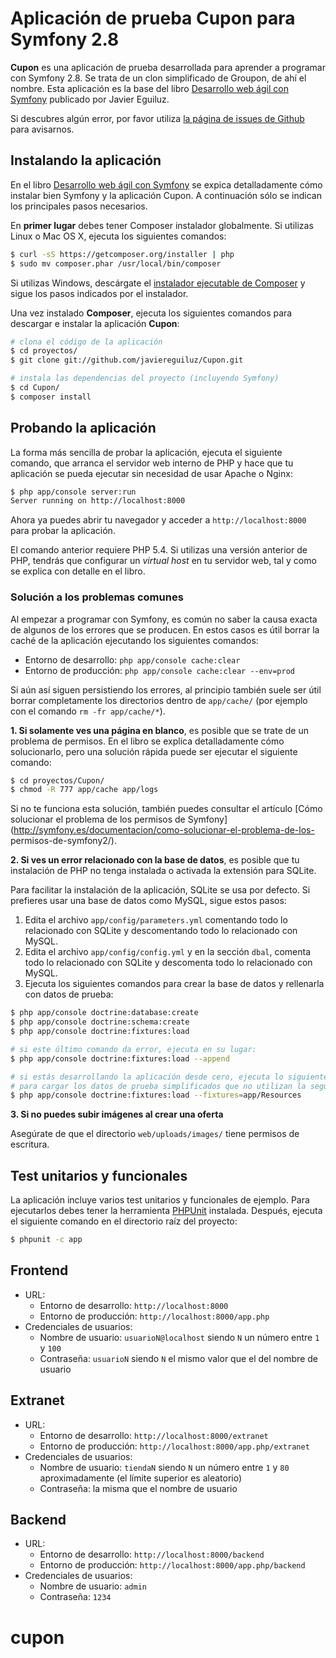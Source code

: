 Aplicación de prueba Cupon para Symfony 2.8
===========================================

**Cupon** es una aplicación de prueba desarrollada para aprender a programar con
Symfony 2.8. Se trata de un clon simplificado de Groupon, de ahí el nombre.
Esta aplicación es la base del libro [Desarrollo web ágil con Symfony](http://www.symfony.es/libro/)
publicado por Javier Eguiluz.

Si descubres algún error, por favor utiliza [la página de issues de
Github](https://github.com/javiereguiluz/Cupon/issues) para avisarnos.

Instalando la aplicación
------------------------

En el libro [Desarrollo web ágil con Symfony](http://www.symfony.es/libro/) se
expica detalladamente cómo instalar bien Symfony y la aplicación Cupon. A
continuación sólo se indican los principales pasos necesarios.

En **primer lugar** debes tener Composer instalador globalmente. Si utilizas
Linux o Mac OS X, ejecuta los siguientes comandos:

```bash
$ curl -sS https://getcomposer.org/installer | php
$ sudo mv composer.phar /usr/local/bin/composer
```

Si utilizas Windows, descárgate el [instalador ejecutable de
Composer](https://getcomposer.org/download) y sigue los pasos indicados por el
instalador.

Una vez instalado **Composer**, ejecuta los siguientes comandos para descargar e
instalar la aplicación **Cupon**:

```bash
# clona el código de la aplicación
$ cd proyectos/
$ git clone git://github.com/javiereguiluz/Cupon.git

# instala las dependencias del proyecto (incluyendo Symfony)
$ cd Cupon/
$ composer install
```

Probando la aplicación
----------------------

La forma más sencilla de probar la aplicación, ejecuta el siguiente comando, que
arranca el servidor web interno de PHP y hace que tu aplicación se pueda
ejecutar sin necesidad de usar Apache o Nginx:

```bash
$ php app/console server:run
Server running on http://localhost:8000
```

Ahora ya puedes abrir tu navegador y acceder a `http://localhost:8000` para
probar la aplicación.

El comando anterior requiere PHP 5.4. Si utilizas una versión anterior de PHP,
tendrás que configurar un *virtual host* en tu servidor web, tal y como se
explica con detalle en el libro.

### Solución a los problemas comunes

Al empezar a programar con Symfony, es común no saber la causa exacta de algunos
de los errores que se producen. En estos casos es útil borrar la caché de la
aplicación ejecutando los siguientes comandos:

  * Entorno de desarrollo: `php app/console cache:clear`
  * Entorno de producción: `php app/console cache:clear --env=prod`

Si aún así siguen persistiendo los errores, al principio también suele ser útil
borrar completamente los directorios dentro de `app/cache/` (por ejemplo con el
comando `rm -fr app/cache/*`).

**1. Si solamente ves una página en blanco**, es posible que se trate de un
problema de permisos. En el libro se explica detalladamente cómo solucionarlo,
pero una solución rápida puede ser ejecutar el siguiente comando:

```bash
$ cd proyectos/Cupon/
$ chmod -R 777 app/cache app/logs
```

Si no te funciona esta solución, también puedes consultar el artículo [Cómo
solucionar el problema de los permisos de
Symfony](http://symfony.es/documentacion/como-solucionar-el-problema-de-los-
permisos-de-symfony2/).

**2. Si ves un error relacionado con la base de datos**, es posible que tu
instalación de PHP no tenga instalada o activada la extensión para SQLite.

Para facilitar la instalación de la aplicación, SQLite se usa por defecto. Si
prefieres usar una base de datos como MySQL, sigue estos pasos:

  1. Edita el archivo `app/config/parameters.yml` comentando todo lo relacionado
     con SQLite y descomentando todo lo relacionado con MySQL.
  2. Edita el archivo `app/config/config.yml` y en la sección `dbal`, comenta
     todo lo relacionado con SQLite y descomenta todo lo relacionado con MySQL.
  3. Ejecuta los siguientes comandos para crear la base de datos y rellenarla
     con datos de prueba:

```bash
$ php app/console doctrine:database:create
$ php app/console doctrine:schema:create
$ php app/console doctrine:fixtures:load

# si este último comando da error, ejecuta en su lugar:
$ php app/console doctrine:fixtures:load --append

# si estás desarrollando la aplicación desde cero, ejecuta lo siguiente
# para cargar los datos de prueba simplificados que no utilizan la seguridad
$ php app/console doctrine:fixtures:load --fixtures=app/Resources
```

**3. Si no puedes subir imágenes al crear una oferta**

Asegúrate de que el directorio `web/uploads/images/` tiene permisos de escritura.

Test unitarios y funcionales
----------------------------

La aplicación incluye varios test unitarios y funcionales de ejemplo. Para
ejecutarlos debes tener la herramienta
[PHPUnit](https://github.com/sebastianbergmann/phpunit/) instalada. Después,
ejecuta el siguiente comando en el directorio raíz del proyecto:

```bash
$ phpunit -c app
```

Frontend
--------

  * URL:
    * Entorno de desarrollo: `http://localhost:8000`
    * Entorno de producción: `http://localhost:8000/app.php`
  * Credenciales de usuarios:
    * Nombre de usuario: `usuarioN@localhost` siendo `N` un número entre `1` y `100`
    * Contraseña: `usuarioN` siendo `N` el mismo valor que el del nombre de usuario

Extranet
--------

  * URL:
    * Entorno de desarrollo: `http://localhost:8000/extranet`
    * Entorno de producción: `http://localhost:8000/app.php/extranet`
  * Credenciales de usuarios:
    * Nombre de usuario: `tiendaN` siendo `N` un número entre `1` y `80` aproximadamente
    (el límite superior es aleatorio)
    * Contraseña: la misma que el nombre de usuario

Backend
-------

  * URL:
    * Entorno de desarrollo: `http://localhost:8000/backend`
    * Entorno de producción: `http://localhost:8000/app.php/backend`
  * Credenciales de usuarios:
    * Nombre de usuario: `admin`
    * Contraseña: `1234`
# cupon
